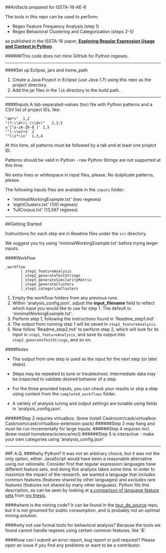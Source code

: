 ##Artifacts prepared for ISSTA-16-AE-6

The tools in this repo can be used to perform:

- Regex Feature Frequency Analysis (step 1)
- Regex Behavioral Clustering and Categorization (steps 2-5)


as published in the ISSTA-16 paper, [**Exploring Regular Expression Usage and Context in Python**](https://github.com/softwarekitty/ISSTA-16-AE-6Artifacts/blob/master/pdf/comingSoon.pdf).

######This code does not mine GitHub for Python regexes.

-----

####Set up Eclipse, jars and home_path


1. Create a Java Project in Eclipse (use Java 1.7) using this repo as the project directory.
2. Add the jar files in the `lib` directory to the build path.

___

####Inputs
A tab-separated-values (tsv) file with Python patterns and a CSV list of project IDs, like:

```
"ab*c"  1,2
"(?:\\d+)\.(\\d+)"   2,3,5
u'[^a-zA-Z0-9_]' 1,5
'^[-\\w]+$' 2
'^\\s*\\n'  1,3,4
```

At this time, all patterns must be followed by a tab and at least one project ID.

Patterns should be valid in Python - raw Python Strings are not supported at this time.

No extra lines or whitespace in input files, please.  No dulplicate patterns, please.

The following inputs files are available in the `inputs` folder:

- 'minimalWorkingExample.txt' (two regexes)
- 'eightClusters.txt' (100 regexes)
- 'fullCorpus.txt' (13,597 regexes)

-----

##Getting Started

Instructions for each step are in Readme files under the `src` directory.

We suggest you try using 'minimalWorkingExample.txt' before trying larger inputs.

####Workflow

```
_workflow
       |_step1_featureAnalysis
       |_step2_generateTestStrings
       |_step3_generateSimilarityMatrix
       |_step4_generateClusters
       |_step5_categorizeClusters
```

1. Empty the workflow folders from any previous runs.
2. Within 'analysis_config.json', adjust the **input_filename** field to reflect which input you would like to use for step 1.  The default is: 'minimalWorkingExample.txt'.
3. Perform step 1, following the instructions found in 'Readme_step1.md'.
4. The output from running step 1 will be saved in `step1_featureAnalysis`.
5. Now follow 'Readme_step2.md' to perform step 2, which will look for its input in `step1_featureAnalysis`, and save its output into `step2_generateTestStrings`, and so on.

####Notes

- The output from one step is used as the input for the next step (or later steps).

- Steps may be repeated to tune or troubleshoot.  Intermediate data may be inspected to validate desired behavior of a step.

- For the three provided inputs, you can check your results or skip a step using content from the `completed_workflows` folder.

- A variety of analysis tuning and output settings are tunable using fields in 'analysis_config.json'.

######Step 2 requires virtualbox. (brew install Caskroom/cask/virtualbox Caskroom/cask/virtualbox-extension-pack)
######Step 3 may hang and must be run incrementally for large inputs.
######Step 4 requires mcl. (brew install homebrew/science/mcl)
######Step 5 is interactive - make your own categories using 'analysis_config.json'

_____


##F.A.Q.
####why Python?
It was not an arbitrary choice, but it was not the only option, either.  JavaScript would have been a reasonable alternative using our rationalle.  Consider first that regular expression languages have different feature sets, and doing this analysis takes some time.  In order to maximize the impact of the research, we wanted a language that *includes* common features (features shared by other languages) and *excludes* rare features (features not shared by many other languaes).  Python fits this description, as can be seen by looking at [a comparison of language feature sets](https://github.com/softwarekitty/ISSTA-16-AE-6Artifacts/pdf/blob/master/languageTables.pdf) from [my thesis](https://github.com/softwarekitty/ISSTA-16-AE-6Artifacts/pdf/blob/master/thesis.pdf).

####where is the mining code?
It can be found in the [tour_de_source](https://github.com/softwarekitty/tour_de_source) repo, but it is not groomed for public consumption, and is probably not an optimal mining solution.

####why not use formal tools for behavioral analysis?
Because the tools we found cannot handle regexes using certain common features, like '$'.

####how can I submit an error report, bug report or pull requrest?
Please open an issue if you find any problems or want to be a contributor.


